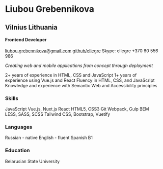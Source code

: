 # Liubou Grebennikova           
## Vilnius Lithuania

#### Frontend Developer
liubou.grebennikova@gmail.com
[github/ellegre](https://github.com/ellegre)
Skype: ellegre
+370 60 556 986


*Creating web and mobile applications from concept through deployment*


2+ years of experience in HTML, CSS and JavaScript
1+ years of experience using Vue.js and React
Fluency in HTML, CSS, and JavaScript
Knowledge and experience with Semantic Web and Accessibility principles

### Skills
JavaScript 
Vue.js, Nuxt.js
React
HTML5, CSS3
Git
Webpack, Gulp
BEM
LESS, SASS, SCSS
Tailwind CSS, Bootstrap, Vuetify


### Languages  
Russian - native
English - fluent
Spanish  B1                                                                                 


### Education
Belarusian State University